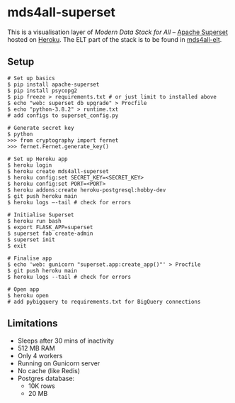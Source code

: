 # mds4all-superset

This is a visualisation layer of *Modern Data Stack for All* –
[Apache Superset](https://superset.apache.org/) hosted on
[Heroku](https://dashboard.heroku.com/). The ELT part of the stack
is to be found in [mds4all-elt](https://github.com/one-data-cookie/mds4all-elt).

## Setup

```shell
# Set up basics
$ pip install apache-superset
$ pip install psycopg2
$ pip freeze > requirements.txt # or just limit to installed above
$ echo "web: superset db upgrade" > Procfile
$ echo "python-3.8.2" > runtime.txt
# add configs to superset_config.py

# Generate secret key
$ python
>>> from cryptography import fernet
>>> fernet.Fernet.generate_key()

# Set up Heroku app
$ heroku login
$ heroku create mds4all-superset
$ heroku config:set SECRET_KEY=<SECRET_KEY>
$ heroku config:set PORT=<PORT>
$ heroku addons:create heroku-postgresql:hobby-dev
$ git push heroku main
$ heroku logs –-tail # check for errors

# Initialise Superset
$ heroku run bash
$ export FLASK_APP=superset
$ superset fab create-admin
$ superset init
$ exit

# Finalise app
$ echo 'web: gunicorn "superset.app:create_app()"' > Procfile
$ git push heroku main
$ heroku logs --tail # check for errors

# Open app
$ heroku open
# add pybigquery to requirements.txt for BigQuery connections
```

## Limitations
- Sleeps after 30 mins of inactivity
- 512 MB RAM
- Only 4 workers
- Running on Gunicorn server
- No cache (like Redis)
- Postgres database:
  - 10K rows
  - 20 MB
